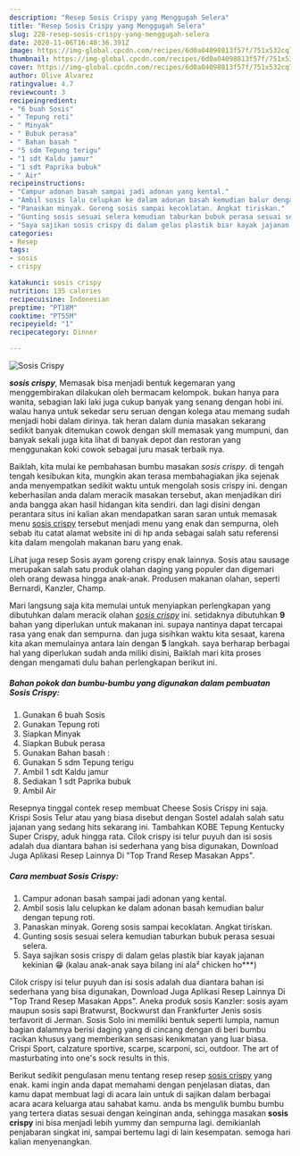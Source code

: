 ```yaml
---
description: "Resep Sosis Crispy yang Menggugah Selera"
title: "Resep Sosis Crispy yang Menggugah Selera"
slug: 228-resep-sosis-crispy-yang-menggugah-selera
date: 2020-11-06T16:40:36.391Z
image: https://img-global.cpcdn.com/recipes/6d0a04098813f57f/751x532cq70/sosis-crispy-foto-resep-utama.jpg
thumbnail: https://img-global.cpcdn.com/recipes/6d0a04098813f57f/751x532cq70/sosis-crispy-foto-resep-utama.jpg
cover: https://img-global.cpcdn.com/recipes/6d0a04098813f57f/751x532cq70/sosis-crispy-foto-resep-utama.jpg
author: Olive Alvarez
ratingvalue: 4.7
reviewcount: 3
recipeingredient:
- "6 buah Sosis"
- " Tepung roti"
- " Minyak"
- " Bubuk perasa"
- " Bahan basah "
- "5 sdm Tepung terigu"
- "1 sdt Kaldu jamur"
- "1 sdt Paprika bubuk"
- " Air"
recipeinstructions:
- "Campur adonan basah sampai jadi adonan yang kental."
- "Ambil sosis lalu celupkan ke dalam adonan basah kemudian balur dengan tepung roti."
- "Panaskan minyak. Goreng sosis sampai kecoklatan. Angkat tiriskan."
- "Gunting sosis sesuai selera kemudian taburkan bubuk perasa sesuai selera."
- "Saya sajikan sosis crispy di dalam gelas plastik biar kayak jajanan kekinian 😁 (kalau anak-anak saya bilang ini ala² chicken ho***)"
categories:
- Resep
tags:
- sosis
- crispy

katakunci: sosis crispy 
nutrition: 135 calories
recipecuisine: Indonesian
preptime: "PT18M"
cooktime: "PT55M"
recipeyield: "1"
recipecategory: Dinner

---
```



![Sosis Crispy](https://img-global.cpcdn.com/recipes/6d0a04098813f57f/751x532cq70/sosis-crispy-foto-resep-utama.jpg)

<b><i>sosis crispy</i></b>, Memasak bisa menjadi bentuk kegemaran yang menggembirakan dilakukan oleh bermacam kelompok. bukan hanya para wanita, sebagian laki laki juga cukup banyak yang senang dengan hobi ini. walau hanya untuk sekedar seru seruan dengan kolega atau memang sudah menjadi hobi dalam dirinya. tak heran dalam dunia masakan sekarang sedikit banyak ditemukan cowok dengan skill memasak yang mumpuni, dan banyak sekali juga kita lihat di banyak depot dan restoran yang menggunakan koki cowok sebagai juru masak terbaik nya.

Baiklah, kita mulai ke pembahasan bumbu masakan <i>sosis crispy</i>. di tengah tengah kesibukan kita, mungkin akan terasa membahagiakan jika sejenak anda menyempatkan sedikit waktu untuk mengolah sosis crispy ini. dengan keberhasilan anda dalam meracik masakan tersebut, akan menjadikan diri anda bangga akan hasil hidangan kita sendiri. dan lagi disini dengan perantara situs ini kalian akan mendapatkan saran saran untuk memasak menu <u>sosis crispy</u> tersebut menjadi menu yang enak dan sempurna, oleh sebab itu catat alamat website ini di hp anda sebagai salah satu referensi kita dalam mengolah makanan baru yang enak.

Lihat juga resep Sosis ayam goreng crispy enak lainnya. Sosis atau sausage merupakan salah satu produk olahan daging yang populer dan digemari oleh orang dewasa hingga anak-anak. Produsen makanan olahan, seperti Bernardi, Kanzler, Champ.


Mari langsung saja kita memulai untuk menyiapkan perlengkapan yang dibutuhkan dalam meracik olahan <u><i>sosis crispy</i></u> ini. setidaknya dibutuhkan <b>9</b> bahan yang diperlukan untuk makanan ini. supaya nantinya dapat tercapai rasa yang enak dan sempurna. dan juga sisihkan waktu kita sesaat, karena kita akan memulainya antara lain dengan <b>5</b> langkah. saya berharap berbagai hal yang diperlukan sudah anda miliki disini, Baiklah mari kita proses dengan mengamati dulu bahan perlengkapan berikut ini.

<!--inarticleads1-->

##### Bahan pokok dan bumbu-bumbu yang digunakan dalam pembuatan Sosis Crispy:

1. Gunakan 6 buah Sosis
1. Gunakan  Tepung roti
1. Siapkan  Minyak
1. Siapkan  Bubuk perasa
1. Gunakan  Bahan basah :
1. Gunakan 5 sdm Tepung terigu
1. Ambil 1 sdt Kaldu jamur
1. Sediakan 1 sdt Paprika bubuk
1. Ambil  Air


Resepnya tinggal contek resep membuat Cheese Sosis Crispy ini saja. Krispi Sosis Telur atau yang biasa disebut dengan Sostel adalah salah satu jajanan yang sedang hits sekarang ini. Tambahkan KOBE Tepung Kentucky Super Crispy, aduk hingga rata. Cilok crispy isi telur puyuh dan isi sosis adalah dua diantara bahan isi sederhana yang bisa digunakan, Download Juga Aplikasi Resep Lainnya Di &#34;Top Trand Resep Masakan Apps&#34;. 

<!--inarticleads2-->

##### Cara membuat Sosis Crispy:

1. Campur adonan basah sampai jadi adonan yang kental.
1. Ambil sosis lalu celupkan ke dalam adonan basah kemudian balur dengan tepung roti.
1. Panaskan minyak. Goreng sosis sampai kecoklatan. Angkat tiriskan.
1. Gunting sosis sesuai selera kemudian taburkan bubuk perasa sesuai selera.
1. Saya sajikan sosis crispy di dalam gelas plastik biar kayak jajanan kekinian 😁 (kalau anak-anak saya bilang ini ala² chicken ho***)


Cilok crispy isi telur puyuh dan isi sosis adalah dua diantara bahan isi sederhana yang bisa digunakan, Download Juga Aplikasi Resep Lainnya Di &#34;Top Trand Resep Masakan Apps&#34;. Aneka produk sosis Kanzler: sosis ayam maupun sosis sapi Bratwurst, Bockwurst dan Frankfurter Jenis sosis terfavorit di Jerman. Sosis Solo ini memiliki bentuk seperti lumpia, namun bagian dalamnya berisi daging yang di cincang dengan di beri bumbu racikan khusus yang memberikan sensasi kenikmatan yang luar biasa. Crispi Sport, calzature sportive, scarpe, scarponi, sci, outdoor. The art of masturbating into one&#39;s sock results in this. 

Berikut sedikit pengulasan menu tentang resep resep <u>sosis crispy</u> yang enak. kami ingin anda dapat memahami dengan penjelasan diatas, dan kamu dapat membuat lagi di acara lain untuk di sajikan dalam berbagai acara acara keluarga atau sahabat kamu. anda bs mengulik bumbu bumbu yang tertera diatas sesuai dengan keinginan anda, sehingga masakan <b>sosis crispy</b> ini bisa menjadi lebih yummy dan sempurna lagi. demikianlah penjabaran singkat ini, sampai bertemu lagi di lain kesempatan. semoga hari kalian menyenangkan.
